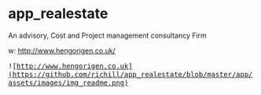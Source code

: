 # app_realestate

An advisory, Cost and Project management consultancy Firm

w: http://www.hengorigen.co.uk/

<kbd>![http://www.hengorigen.co.uk](https://github.com/richill/app_realestate/blob/master/app/assets/images/img_readme.png)</kbd>

